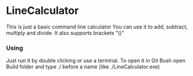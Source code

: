 # LineCalculator

This is just a basic command line calculator
You can use it to add, subtract, multiply and divide. 
It also supports brackets "()"

### Using
Just run it by double clicking or use a terminal.
To open it in Git Bush open Build folder and type ./ before a name (like ./LineCalculator.exe)
